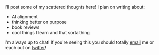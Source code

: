 I'll post some of my scattered thoughts here! I plan on writing about:
- AI alignment
- thinking better on purpose
- book reviews
- cool things I learn
and that sorta thing

I'm always up to chat! If you're seeing this you should totally [email](george.ingebretsen@gmail.com) me or reach out on [twitter](https://twitter.com/Newton_theMan)!
